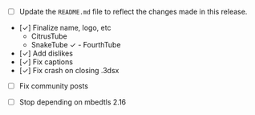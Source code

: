- [ ] Update  the `README.md` file to reflect the changes made in this release.
- [✓] Finalize name, logo, etc
    - CitrusTube
    - SnakeTube
    ✓ - FourthTube
- [✓] Add dislikes
- [✓] Fix captions
- [✓] Fix crash on closing .3dsx
- [ ] Fix community posts
- [ ] Stop depending on mbedtls 2.16


